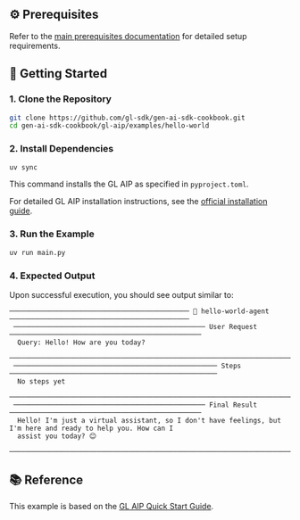 ## ⚙️ Prerequisites

Refer to the [main prerequisites documentation](../../README.md#️-prerequisites) for detailed setup requirements.

## 🚀 Getting Started

### 1. Clone the Repository

```bash
git clone https://github.com/gl-sdk/gen-ai-sdk-cookbook.git
cd gen-ai-sdk-cookbook/gl-aip/examples/hello-world
```

### 2. Install Dependencies

```bash
uv sync
```

This command installs the GL AIP as specified in `pyproject.toml`.

For detailed GL AIP installation instructions, see the [official installation guide](https://gdplabs.gitbook.io/gl-aip/gl-aip-sdk/get-started/install-and-configure).

### 3. Run the Example

```bash
uv run main.py
```

### 4. Expected Output

Upon successful execution, you should see output similar to:

```
───────────────────────────────────────────── 🤖 hello-world-agent ─────────────────────────────────────────────
 ──────────────────────────────────────────────── User Request ────────────────────────────────────────────────
  Query: Hello! How are you today?
 ──────────────────────────────────────────────────────────────────────────────────────────────────────────────
 ─────────────────────────────────────────────────── Steps ────────────────────────────────────────────────────
  No steps yet
 ──────────────────────────────────────────────────────────────────────────────────────────────────────────────
 ──────────────────────────────────────────────── Final Result ────────────────────────────────────────────────
  Hello! I'm just a virtual assistant, so I don't have feelings, but I'm here and ready to help you. How can I
  assist you today? 😊
 ──────────────────────────────────────────────────────────────────────────────────────────────────────────────
```

## 📚 Reference

This example is based on the [GL AIP Quick Start Guide](https://gdplabs.gitbook.io/gl-aip/getting-started/quick-start-guide).